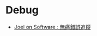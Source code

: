 # Debug

* [Joel on Software : 無痛錯誤追蹤](http://chinesetrad.joelonsoftware.com/Articles/PainlessBugTracking.html)
